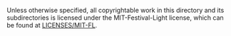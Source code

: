 Unless otherwise specified, all copyrightable work in this directory and its subdirectories is licensed under the MIT-Festival-Light license, which can be found at [LICENSES/MIT-FL](LICENSES/MIT-FL).
